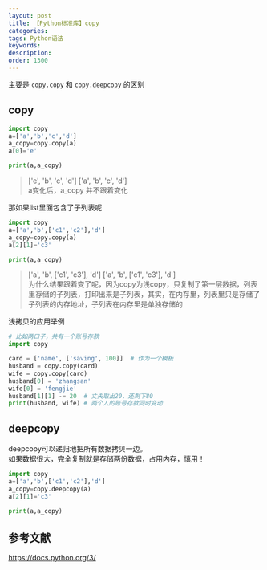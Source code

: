 ```yaml
---
layout: post
title: 【Python标准库】copy
categories:
tags: Python语法
keywords:
description:
order: 1300
---
```

主要是 `copy.copy` 和 `copy.deepcopy` 的区别

## copy
```py
import copy
a=['a','b','c','d']
a_copy=copy.copy(a)
a[0]='e'

print(a,a_copy)
```
>['e', 'b', 'c', 'd'] ['a', 'b', 'c', 'd']  
a变化后，a_copy 并不跟着变化


那如果list里面包含了子列表呢

```py
import copy
a=['a','b',['c1','c2'],'d']
a_copy=copy.copy(a)
a[2][1]='c3'

print(a,a_copy)
```
>['a', 'b', ['c1', 'c3'], 'd'] ['a', 'b', ['c1', 'c3'], 'd']  
为什么结果跟着变了呢，因为copy为浅copy，只复制了第一层数据，列表里存储的子列表，打印出来是子列表，其实，在内存里，列表里只是存储了子列表的内存地址，子列表在内存里是单独存储的  


浅拷贝的应用举例
```py
# 比如两口子，共有一个账号存款
import copy

card = ['name', ['saving', 100]]  # 作为一个模板
husband = copy.copy(card)
wife = copy.copy(card)
husband[0] = 'zhangsan'
wife[0] = 'fengjie'
husband[1][1] -= 20  # 丈夫取出20，还剩下80
print(husband, wife) # 两个人的账号存款同时变动
```

## deepcopy
deepcopy可以递归地把所有数据拷贝一边。  
如果数据很大，完全复制就是存储两份数据，占用内存，慎用！  
```py
import copy
a=['a','b',['c1','c2'],'d']
a_copy=copy.deepcopy(a)
a[2][1]='c3'

print(a,a_copy)
```

## 参考文献
https://docs.python.org/3/
